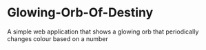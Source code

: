 # Glowing-Orb-Of-Destiny
A simple web application that shows a glowing orb that periodically changes colour based on a number

